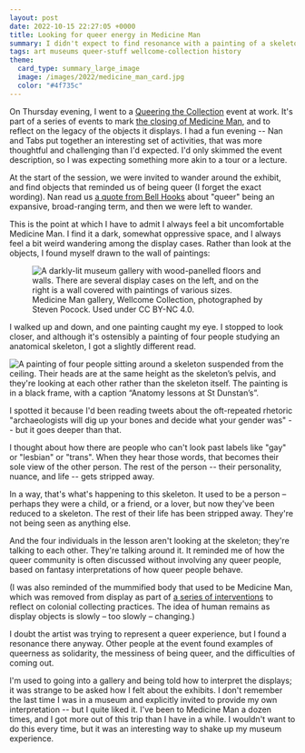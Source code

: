 ```yaml
---
layout: post
date: 2022-10-15 22:27:05 +0000
title: Looking for queer energy in Medicine Man
summary: I didn't expect to find resonance with a painting of a skeleton.
tags: art museums queer-stuff wellcome-collection history
theme:
  card_type: summary_large_image
  image: /images/2022/medicine_man_card.jpg
  color: "#4f735c"
---
```


On Thursday evening, I went to a [Queering the Collection] event at work.
It's part of a series of events to mark [the closing of Medicine Man][beyond], and to reflect on the legacy of the objects it displays.
I had a fun evening -- Nan and Tabs put together an interesting set of activities, that was more thoughtful and challenging than I'd expected.
I'd only skimmed the event description, so I was expecting something more akin to a tour or a lecture.

At the start of the session, we were invited to wander around the exhibit, and find objects that reminded us of being queer (I forget the exact wording).
Nan read us [a quote from Bell Hooks][bellhooks] about "queer" being an expansive, broad-ranging term, and then we were left to wander.

This is the point at which I have to admit I always feel a bit uncomfortable Medicine Man.
I find it a dark, somewhat oppressive space, and I always feel a bit weird wandering among the display cases.
Rather than look at the objects, I found myself drawn to the wall of paintings:

<figure class="fullwidth_img">
  <img src="/images/2022/EP_000425_005_1x.jpg" srcset="/images/2022/EP_000425_005_1x.jpg 1x, /images/2022/EP_000425_005_2x.jpg 2x, /images/2022/EP_000425_005_3x.jpg 3x" alt="A darkly-lit museum gallery with wood-panelled floors and walls. There are several display cases on the left, and on the right is a wall covered with paintings of various sizes.">
  <figcaption>
    Medicine Man gallery, Wellcome Collection, photographed by Steven Pocock.
    Used under CC BY-NC 4.0.
  </figcaption>
</figure>

I walked up and down, and one painting caught my eye.
I stopped to look closer, and although it's ostensibly a painting of four people studying an anatomical skeleton, I got a slightly different read.

<img src="/images/2022/st-dunstans_1x.jpg" srcset="/images/2022/st-dunstans_1x.jpg 1x, /images/2022/st-dunstans_2x.jpg 2x, /images/2022/st-dunstans_3x.jpg 3x" class="fullwidth_img" alt="A painting of four people sitting around a skeleton suspended from the ceiling. Their heads are at the same height as the skeleton’s pelvis, and they're looking at each other rather than the skeleton itself. The painting is in a black frame, with a caption “Anatomy lessons at St Dunstan’s”.">

I spotted it because I'd been reading tweets about the oft-repeated rhetoric "archaeologists will dig up your bones and decide what your gender was" -- but it goes deeper than that.

I thought about how there are people who can't look past labels like "gay" or "lesbian" or "trans".
When they hear those words, that becomes their sole view of the other person.
The rest of the person -- their personality, nuance, and life -- gets stripped away.

In a way, that's what's happening to this skeleton.
It used to be a person – perhaps they were a child, or a friend, or a lover, but now they've been reduced to a skeleton.
The rest of their life has been stripped away.
They're not being seen as anything else.

And the four individuals in the lesson aren't looking at the skeleton; they're talking to each other.
They're talking around it.
It reminded me of how the queer community is often discussed without involving any queer people, based on fantasy interpretations of how queer people behave.

(I was also reminded of the mummified body that used to be Medicine Man, which was removed from display as part of [a series of interventions][intervention] to reflect on colonial collecting practices.
The idea of human remains as display objects is slowly – too slowly – changing.)

I doubt the artist was trying to represent a queer experience, but I found a resonance there anyway.
Other people at the event found examples of queerness as solidarity, the messiness of being queer, and the difficulties of coming out.

I'm used to going into a gallery and being told how to interpret the displays; it was strange to be asked how I felt about the exhibits.
I don't remember the last time I was in a museum and explicitly invited to provide my own interpretation -- but I quite liked it.
I've been to Medicine Man a dozen times, and I got more out of this trip than I have in a while.
I wouldn't want to do this every time, but it was an interesting way to shake up my museum experience.

[Queering the Collection]: https://wellcomecollection.org/events/YqsRchEAAMXL_J76
[beyond]: https://wellcomecollection.org/event-series/Yv5GQhAAAILuA2Mb
[bellhooks]: https://en.wikipedia.org/wiki/Bell_hooks#Personal_life
[intervention]: https://museummutterings.wordpress.com/2021/09/15/intervention-medicine-man-gallery-wellcome-collection-london/
